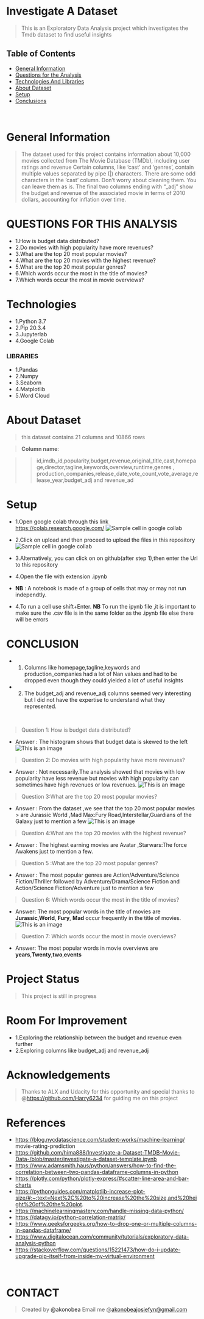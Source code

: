 # Investigate A Dataset
>This is an Exploratory Data Analysis project which investigates the Tmdb dataset to find useful insights
## Table of Contents
<ul>
<li><a href="#intro">General Information</a></li>
<li><a href="#questions">Questions for the Analysis</li>
<li><a href="#tech">Technologies And Libraries</a></li>
<li><a href="#about">About Dataset</a></li>
<li><a href="#setup">Setup</li>
<li><a href="#conclusion">Conclusions</li>
</ul>
<br>

<a id='intro'></a>
# General Information
> The dataset used for this project contains information about 10,000 movies collected from The Movie Database (TMDb), including user ratings and revenue
> Certain columns, like ‘cast’ and ‘genres’, contain multiple values separated by pipe (|) characters.
> There are some odd characters in the ‘cast’ column. Don’t worry about cleaning them. You can leave them as is.
>The final two columns ending with “_adj” show the budget and revenue of the associated movie in terms of 2010 dollars, accounting for inflation over time.

# QUESTIONS FOR THIS ANALYSIS
- 1.How is budget data distributed?
- 2.Do movies with high popularity have more revenues?
- 3.What are the top 20 most popular movies?
- 4.What are the top 20 movies with the highest revenue?
- 5.What are the top 20 most popular genres?
- 6.Which words occur the most in the title of movies?
- 7.Which words occur the most in movie overviews?

<a id='tech'></a>
# Technologies 
- 1.Python 3.7
- 2.Pip 20.3.4
- 3.Jupyterlab
- 4.Google Colab
### LIBRARIES
- 1.Pandas
- 2.Numpy
- 3.Seaborn
- 4.Matplotlib
- 5.Word Cloud
# About Dataset
> this dataset contains 21 columns and 10866 rows

> **Column name**:

>> id,imdb_id,popularity,budget,revenue,original_title,cast,homepage,director,tagline,keywords,overview,runtime,genres ,
>> production_companies,release_date,vote_count,vote_average,release_year,budget_adj and revenue_ad

<a id='setup'></a>
# Setup
- 1.Open google colab through this link <a>https://colab.research.google.com/</a>
![Sample cell in google collab](https://github.com/Akonobea/Investigate_A_Dataset/blob/main/sample_cell.png)
- 2.Click on upload and then proceed to upload the files in this repository
![Sample cell in google collab](https://github.com/Akonobea/Investigate_A_Dataset/blob/main/colab.png)
- 3.Alternatively, you can click on on github(after step 1),then enter the Url to this repository
- 4.Open the file with extension .ipynb
- **NB** : A notebook is made of a group of cells that may or may not run independtly.

- 4.To run a cell use shift+Enter. **NB** To run the ipynb file ,it is important to make sure the .csv file is in the same folder as the .ipynb file else there will be errors



<a id='conclusions'></a>
# CONCLUSION

- 1. Columns like homepage,tagline,keywords and production_companies had a lot of Nan values and had to be dropped even though they could yielded a lot of  useful insights

- 2. The budget_adj and revenue_adj columns seemed very interesting but I did not have the expertise to understand what they represented.
<br>


>Question 1: How is budget data distributed?

- Answer : The histogram shows that budget data is skewed to the left
![This is an image](https://github.com/Akonobea/Investigate_A_Dataset/blob/main/budget.png)

>Question 2: Do movies with high popularity have more revenues?

- Answer : Not necessarily.The analysis showed that movies with low popularity have less revenue but movies with high popularity can sometimes have high revenues or low revenues.
![This is an image](https://github.com/Akonobea/Investigate_A_Dataset/blob/main/scatter_plot.png)
>Question 3:What are the top 20 most popular movies?

- Answer : From the dataset ,we see that the top 20 most popular movies  > are Jurassic World ,Mad Max:Fury Road,Interstellar,Guardians of the Galaxy just to mention a few
![This is an image](https://github.com/Akonobea/Investigate_A_Dataset/blob/main/top_20.png)


>Question 4:What are the top 20 movies with the highest revenue?

- Answer :  The highest earning movies are Avatar ,Starwars:The force Awakens just to mention a few.

>Question 5 :What are the top 20 most popular genres?

- Answer : The most popular genres are Action/Adventure/Science Fiction/Thriller followed by Adventure/Drama/Science Fiction and Action/Science Fiction/Adventure just to mention a few

>Question 6: Which words occur the most in the title of movies?

- Answer: The most popular words in the title of movies are **Jurassic**,**World**, **Fury**, **Mad** occur frequently in the title of movies.
![This is an image](https://github.com/Akonobea/Investigate_A_Dataset/blob/main/word_cloud.png)

>Question 7: Which words occur the most in movie overviews?

- Answer: The most popular words in movie overviews are **years**,**Twenty**,**two**,**events**
# Project Status
> This project is still in progress
# Room For Improvement
- 1.Exploring the relationship between the budget and revenue even further
- 2.Exploring columns like budget_adj and revenue_adj

# Acknowledgements
>Thanks to ALX and Udacity for this opportunity and special thanks to @<a>https://github.com/Harry6234</a> for guiding me on this project

# References

- https://blog.nycdatascience.com/student-works/machine-learning/     movie-rating-prediction
- https://github.com/hima888/Investigate-a-Dataset-TMDB-Movie-Data-/blob/master/investigate-a-dataset-template.ipynb
- https://www.adamsmith.haus/python/answers/how-to-find-the-correlation-between-two-pandas-dataframe-columns-in-python
- https://plotly.com/python/plotly-express/#scatter-line-area-and-bar-charts
- https://pythonguides.com/matplotlib-increase-plot-size/#:~:text=Next%2C%20to%20increase%20the%20size,and%20height%20of%20the%20plot.
- https://machinelearningmastery.com/handle-missing-data-python/
- https://datagy.io/python-correlation-matrix/
- https://www.geeksforgeeks.org/how-to-drop-one-or-multiple-columns-in-pandas-dataframe/
- https://www.digitalocean.com/community/tutorials/exploratory-data-analysis-python
- https://stackoverflow.com/questions/15221473/how-do-i-update-upgrade-pip-itself-from-inside-my-virtual-environment
<br>

# CONTACT
>Created by <a>@akonobea</a>
>Email me  @<a>akonobeajosiefyn@gmail.com</a>
